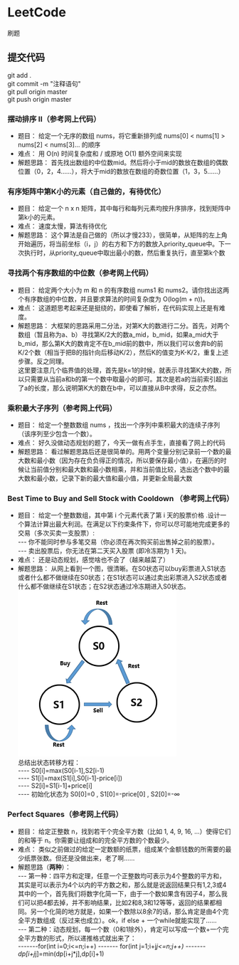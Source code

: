 # LeetCode
刷题

## 提交代码
git add . <br/>
git commit -m "注释语句" <br/>
git pull origin master  <br/>
git push origin master  <br/>


### 摆动排序 II（参考网上代码）
- 题目：
给定一个无序的数组 nums，将它重新排列成 nums[0] < nums[1] > nums[2] < nums[3]... 的顺序 <br/>
- 难点：
用 O(n) 时间复杂度和 / 或原地 O(1) 额外空间来实现 <br/>
- 解题思路：
首先找出数组的中位数mid。然后将小于mid的数放在数组的偶数位置（0，2，4……），将大于mid的数放在数组的奇数位置（1，3，5……） <br/> 


### 有序矩阵中第K小的元素（自己做的，有待优化）
- 题目：
给定一个 n x n 矩阵，其中每行和每列元素均按升序排序，找到矩阵中第k小的元素。 <br/>
- 难点：
速度太慢，算法有待优化 <br/>
- 解题思路：
这个算法是自己做的（所以才慢233），很简单，从矩阵的左上角开始遍历，将当前坐标（i，j）的右方和下方的数放入priority_queue中。下一次执行时，从priority_queue中取出最小的数，然后重复执行，直至第k个数 <br/> 

### 寻找两个有序数组的中位数（参考网上代码）
- 题目：
给定两个大小为 m 和 n 的有序数组 nums1 和 nums2。请你找出这两个有序数组的中位数，并且要求算法的时间复杂度为 O(log(m + n))。 <br/>
- 难点：
这道题思考起来还是挺绕的，即使看了解析，在代码实现上还是有难度。 <br/>
- 解题思路：
大框架的思路采用二分法，对第K大的数进行二分。首先，对两个数组（暂且称为a、b）寻找第K/2大的数a_mid，b_mid，如果a_mid大于b_mid，那么第K大的数肯定不在b_mid前的数中，所以我们可以舍弃b的前K/2个数（相当于把B的指针向后移动K/2），然后K的值变为K-K/2，重复上述步骤。反之同理。<br/> 
这里要注意几个临界值的处理，首先是k=1的时候，就表示寻找第K大的数，所以只需要从当前a和b的第一个数中取最小的即可。其次是若a的当前索引超出了a的长度，那么说明第K大的数在b中，可以直接从B中求得，反之亦然。 <br/>

### 乘积最大子序列（参考网上代码）
- 题目：
给定一个整数数组 nums ，找出一个序列中乘积最大的连续子序列（该序列至少包含一个数）。 <br/>
- 难点：
好久没做动态规划的题了，今天一做有点手生，直接看了网上的代码 <br/>
- 解题思路：
看过解题思路后还是很简单的。用两个变量分别记录前一个数的最大数和最小数（因为存在负负得正的情况，所以要保存最小值），在遍历的时候让当前值分别和最大数和最小数相乘，并和当前值比较，选出选个数中的最大数和最小数，记录下新的最大值和最小值，并更新全局最大数 <br/> 

### Best Time to Buy and Sell Stock with Cooldown （参考网上代码）
- 题目：
给定一个整数数组，其中第 i 个元素代表了第 i 天的股票价格 .设计一个算法计算出最大利润。在满足以下约束条件下，你可以尽可能地完成更多的交易（多次买卖一支股票）: <br/>
--- 你不能同时参与多笔交易（你必须在再次购买前出售掉之前的股票）。<br/>
--- 卖出股票后，你无法在第二天买入股票 (即冷冻期为 1 天)。 <br/>
- 难点：
还是动态规划，感觉啥也不会了（越来越菜了） <br/>
- 解题思路：
从网上看到一个图，很清晰。在S0状态可以buy彩票进入S1状态或者什么都不做继续在S0状态；在S1状态可以通过卖出彩票进入S2状态或者什么都不做继续在S1状态；在S2状态通过冷冻期进入S0状态。<br/> ![状态转移图](Best_Time_to_Buy_and_Sell_Stock_with_Cooldown/transform.png)<br/> 总结出状态转移方程：<br/>
---- S0[i]=max(S0[i-1],S2[i-1) <br/>
---- S1[i]=max(S1[i],S0[i-1]-price[i]) <br/>
---- S2[i]=S1[i-1]+price[i] <br/>
---- 初始化状态为 S0[0]=0 , S1[0]=-price[0] , S2[0]=-∞<br/>

###  Perfect Squares（参考网上代码）
- 题目：
给定正整数 n，找到若干个完全平方数（比如 1, 4, 9, 16, ...）使得它们的和等于 n。你需要让组成和的完全平方数的个数最少。 <br/>
- 难点：
类似之前做过的给定一定数额的纸票，组成某个金额钱数的所需要的最少纸票张数。但还是没做出来，老了啊…… <br/>
- 解题思路（**两种**）：<br/>
--- 第一种：四平方和定理，任意一个正整数均可表示为4个整数的平方和，其实是可以表示为4个以内的平方数之和，那么就是说返回结果只有1,2,3或4其中的一个，首先我们将数字化简一下，由于一个数如果含有因子4，那么我们可以把4都去掉，并不影响结果，比如2和8,3和12等等，返回的结果都相同。另一个化简的地方就是，如果一个数除以8余7的话，那么肯定是由4个完全平方数组成（反过来也成立）。ok，if else + 一个while就能实现了…… <br/> 
--- 第二种：动态规划，每一个数（0和1除外），肯定可以写成一个数+一个完全平方数的形式，所以递推格式就出来了：<br/>
-------for(int i=0;i<=n;i++)
-------    <tr>for(int j=1;i+j*j<=n;j++)
-------       dp[i+j*j]=min(dp[i+j*j],dp[i]+1) 

